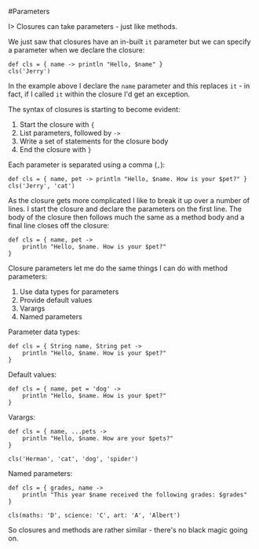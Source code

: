 #Parameters

I> Closures can take parameters - just like methods.

We just saw that closures have an in-built `it` parameter but we can specify a parameter when we declare the closure:


	def cls = { name -> println "Hello, $name" }
	cls('Jerry')


In the example above I declare the `name` parameter and this replaces `it` - in fact, if I called `it` within the closure I'd get an exception. 

The syntax of closures is starting to become evident:

1. Start the closure with `{`
2. List parameters, followed by `->` 
3. Write a set of statements for the closure body
4. End the closure with `}`

Each parameter is separated using a comma (`,`):


	def cls = { name, pet -> println "Hello, $name. How is your $pet?" }
	cls('Jerry', 'cat')



As the closure gets more complicated I like to break it up over a number of lines. I start the closure and declare the parameters on the first line. The body of the closure then follows much the same as a method body and a final line closes off the closure:


	def cls = { name, pet -> 
	    println "Hello, $name. How is your $pet?"
	}



Closure parameters let me do the same things I can do with method parameters:

1. Use data types for parameters
2. Provide default values
3. Varargs
4. Named parameters

Parameter data types:

	def cls = { String name, String pet -> 
	    println "Hello, $name. How is your $pet?"
	}


Default values:

	def cls = { name, pet = 'dog' -> 
	    println "Hello, $name. How is your $pet?"
	}


Varargs:

	def cls = { name, ...pets -> 
	    println "Hello, $name. How are your $pets?"
	}
	
	cls('Herman', 'cat', 'dog', 'spider')


Named parameters:

	def cls = { grades, name -> 
	    println "This year $name received the following grades: $grades"
	}
	
	cls(maths: 'D', science: 'C', art: 'A', 'Albert')


So closures and methods are rather similar - there's no black magic going on. 